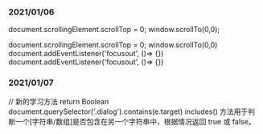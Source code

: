 ### 2021/01/06
document.scrollingElement.scrollTop = 0;
window.scrollTo(0,0);

document.scrollingElement.scrollTop = 0;
window.scrollTo(0,0)
document.addEventListener('focusout', ()=> {})
document.addEventListener('focusout', ()=> {})
### 2021/01/07
// 新的学习方法 return Boolean
document.querySelector('.dialog').contains(e.target)
includes() 方法用于判断一个[字符串/数组]是否包含在另一个字符串中，根据情况返回 true 或 false。